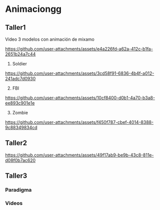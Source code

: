 # Animaciongg
## Taller1

Video 3 modelos con animación de mixamo


https://github.com/user-attachments/assets/e4a226fd-a62a-412c-b1fa-2651b24a7c44

1. Soldier
   

https://github.com/user-attachments/assets/3cd58f91-6836-4b4f-a012-241adc7d0930


2. FBI


https://github.com/user-attachments/assets/10cf8400-d0b1-4a70-b3a8-ee893c901e1e


3. Zombie


https://github.com/user-attachments/assets/f450f787-cbef-4014-8388-9c88349834cd

## Taller2

https://github.com/user-attachments/assets/49f17ab9-be9b-43c8-811e-d08f0b7ac620


## Taller3

### Paradigma



### Videos

